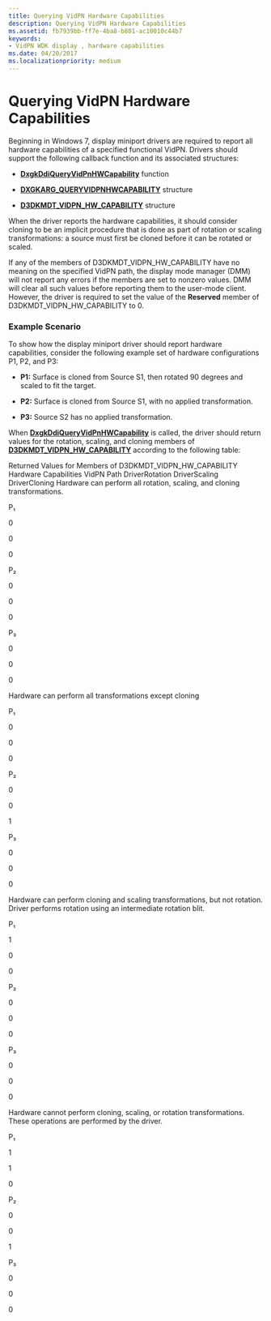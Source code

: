 ```yaml
---
title: Querying VidPN Hardware Capabilities
description: Querying VidPN Hardware Capabilities
ms.assetid: fb7939bb-ff7e-4ba8-b801-ac10010c44b7
keywords:
- VidPN WDK display , hardware capabilities
ms.date: 04/20/2017
ms.localizationpriority: medium
---
```


# Querying VidPN Hardware Capabilities


Beginning in Windows 7, display miniport drivers are required to report all hardware capabilities of a specified functional VidPN. Drivers should support the following callback function and its associated structures:

-   [**DxgkDdiQueryVidPnHWCapability**](https://msdn.microsoft.com/library/windows/hardware/ff559771) function

-   [**DXGKARG\_QUERYVIDPNHWCAPABILITY**](https://msdn.microsoft.com/library/windows/hardware/ff557628) structure

-   [**D3DKMDT\_VIDPN\_HW\_CAPABILITY**](https://msdn.microsoft.com/library/windows/hardware/ff546639) structure

When the driver reports the hardware capabilities, it should consider cloning to be an implicit procedure that is done as part of rotation or scaling transformations: a source must first be cloned before it can be rotated or scaled.

If any of the members of D3DKMDT\_VIDPN\_HW\_CAPABILITY have no meaning on the specified VidPN path, the display mode manager (DMM) will not report any errors if the members are set to nonzero values. DMM will clear all such values before reporting them to the user-mode client. However, the driver is required to set the value of the **Reserved** member of D3DKMDT\_VIDPN\_HW\_CAPABILITY to 0.

### <span id="example_scenario"></span><span id="EXAMPLE_SCENARIO"></span>**Example Scenario**

To show how the display miniport driver should report hardware capabilities, consider the following example set of hardware configurations P1, P2, and P3:

-   **P1:** Surface is cloned from Source S1, then rotated 90 degrees and scaled to fit the target.

-   **P2:** Surface is cloned from Source S1, with no applied transformation.

-   **P3:** Source S2 has no applied transformation.

When [**DxgkDdiQueryVidPnHWCapability**](https://msdn.microsoft.com/library/windows/hardware/ff559771) is called, the driver should return values for the rotation, scaling, and cloning members of [**D3DKMDT\_VIDPN\_HW\_CAPABILITY**](https://msdn.microsoft.com/library/windows/hardware/ff546639) according to the following table:

Returned Values for Members of D3DKMDT\_VIDPN\_HW\_CAPABILITY
Hardware Capabilities
VidPN Path
DriverRotation
DriverScaling
DriverCloning
Hardware can perform all rotation, scaling, and cloning transformations.

P₁

0

0

0

P₂

0

0

0

P₃

0

0

0

Hardware can perform all transformations except cloning

P₁

0

0

0

P₂

0

0

1

P₃

0

0

0

Hardware can perform cloning and scaling transformations, but not rotation. Driver performs rotation using an intermediate rotation blit.

P₁

1

0

0

P₂

0

0

0

P₃

0

0

0

Hardware cannot perform cloning, scaling, or rotation transformations. These operations are performed by the driver.

P₁

1

1

0

P₂

0

0

1

P₃

0

0

0

 

 

 





